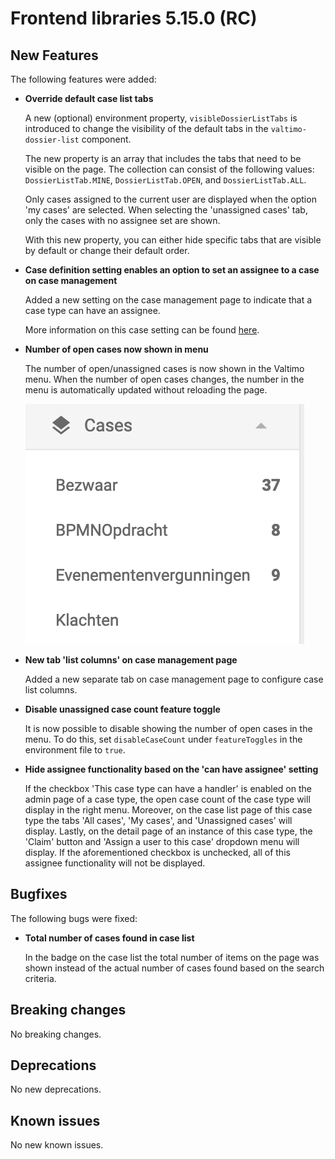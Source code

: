 # Frontend libraries 5.15.0 (RC)

## New Features

The following features were added:

* **Override default case list tabs**

  A new (optional) environment property, `visibleDossierListTabs` is introduced to change the visibility of the default tabs in the `valtimo-dossier-list` component.

  The new property is an array that includes the tabs that need to be visible on the page. The collection can consist of the following values: `DossierListTab.MINE`, `DossierListTab.OPEN`, and `DossierListTab.ALL`.

  Only cases assigned to the current user are displayed when the option 'my cases' are selected. When selecting the 'unassigned cases'  tab, only the cases with no assignee set are shown.

  With this new property, you can either hide specific tabs that are visible by default or change their default order.


* **Case definition setting enables an option to set an assignee to a case on case management**

  Added a new setting on the case management page to indicate that a case type can have an assignee.

  More information on this case setting can be found [here](/using-valtimo/document/assigning-a-user.md#how-to-configure-cases-to-be-assignable).

* **Number of open cases now shown in menu**

  The number of open/unassigned cases is now shown in the Valtimo menu. When the number of open cases changes, the
  number in the menu is automatically updated without reloading the page.

  ![Open case count](img/open-case-count.png)

* **New tab 'list columns' on case management page**

  Added a new separate tab on case management page to configure case list columns.

* **Disable unassigned case count feature toggle**

  It is now possible to disable showing the number of open cases in the menu. To do this, set `disableCaseCount` under
  `featureToggles` in the environment file to `true`.

* **Hide assignee functionality based on the 'can have assignee' setting**

  If the checkbox 'This case type can have a handler' is enabled on the admin page of a case type, the open case count
  of the case type will display in the right menu. Moreover, on the case list page of this case type the tabs
  'All cases', 'My cases', and 'Unassigned cases' will display. Lastly, on the detail page of an instance of this case
  type, the 'Claim' button and 'Assign a user to this case' dropdown menu will display. If the aforementioned checkbox
  is unchecked, all of this assignee functionality will not be displayed.

## Bugfixes

The following bugs were fixed:

* **Total number of cases found in case list**

  In the badge on the case list the total number of items on the page was shown instead of the actual number of cases found based on the search criteria.

## Breaking changes

No breaking changes.

## Deprecations

No new deprecations.

## Known issues

No new known issues.
